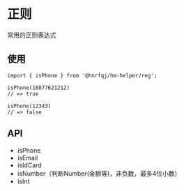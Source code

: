 # 正则
常用的正则表达式

## 使用
```base
import { isPhone } from '@hnrfqj/hm-helper/reg';

isPhone(18877621212)
// => true

isPhone(12343)
// => false
```

## API
* isPhone
* isEmail
* isIdCard
* isNumber（判断Number(金额等)，非负数，最多4位小数）
* isInt
